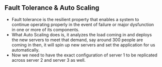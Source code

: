 ## Fault Tolerance & Auto Scaling

- Fault tolerance is the resilient property that enables a system to continue operating properly in the event of failure or major dysfunction in one or more of its components.
- What Auto Scaling does is, it analyzes the load coming in and deploys the new servers to meet that demand, say around 300 people are coming in then, it will spin up new servers and set the application for us automatically.
- Now we need to have the exact configuration of server 1 to be replicated across server 2 and server 3 as well.
